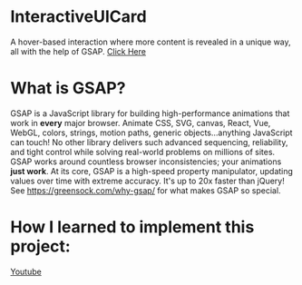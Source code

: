 # InteractiveUICard
A hover-based interaction where more content is revealed in a unique way, all with the help of GSAP.
[Click Here]

# What is GSAP?
GSAP is a JavaScript library for building high-performance animations that work in **every** major browser. Animate CSS, SVG, canvas, React, Vue, WebGL, colors, strings, motion paths, generic objects...anything JavaScript can touch! No other library delivers such advanced sequencing, reliability, and tight control while solving real-world problems on millions of sites. GSAP works around countless browser inconsistencies; your animations **just work**. At its core, GSAP is a high-speed property manipulator, updating values over time with extreme accuracy. It's up to 20x faster than jQuery! See https://greensock.com/why-gsap/ for what makes GSAP so special.

# How I learned to implement this project:
[Youtube]

  [Click Here]: <http://127.0.0.1:5500/index2.html#/>
  [Youtube]: <https://www.youtube.com/watch?v=a821gLAdLAU&list=PL0lNJEnwfVVNU3Jf-B4VHtAA71XvDiqre/>
